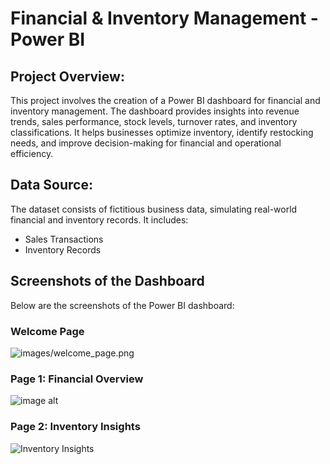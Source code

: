 # Financial & Inventory Management - Power BI  

## Project Overview:  
This project involves the creation of a Power BI dashboard for financial and inventory management. The dashboard provides insights into revenue trends, sales performance, stock levels, turnover rates, and inventory classifications. It helps businesses optimize inventory, identify restocking needs, and improve decision-making for financial and operational efficiency.  

## Data Source:  
The dataset consists of fictitious business data, simulating real-world financial and inventory records. It includes:  
- Sales Transactions  
- Inventory Records  

## Screenshots of the Dashboard  
Below are the screenshots of the Power BI dashboard:  

### **Welcome Page**  
![images/welcome_page.png](https://github.com/ZaynebMegdich1/Financial-Inventory-Management_Dashboard/blob/main/wlc%20page.JPG?raw=true)

### **Page 1: Financial Overview**  
![image alt]([images/financial_overview.png](https://github.com/ZaynebMegdich1/Financial-Inventory-Management_Dashboard/blob/5089c7be35bd5ab200bb3bd99d17fe2c883f92c2/page1.JPG))  

### **Page 2: Inventory Insights**  
![Inventory Insights](images/inventory_insights.png)  

